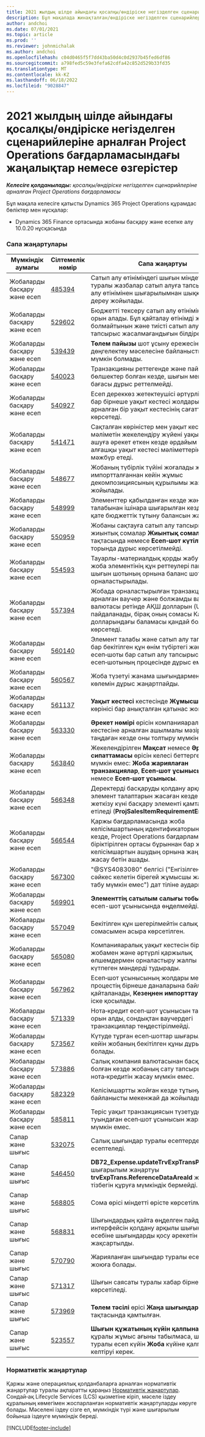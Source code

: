 ```yaml
---
title: 2021 жылдың шілде айындағы қосалқы/өндіріске негізделген сценарийлеріне арналған Project Operations бағдарламасындағы жаңалықтар немесе өзгерістер
description: Бұл мақалада жинақталған/өндіріске негізделген сценарийлер үшін Жоба операцияларының 2021 жылдың шілде айындағы шығарылымында қолжетімді сапа жаңартулары туралы ақпарат берілген.
author: andchoi
ms.date: 07/01/2021
ms.topic: article
ms.prod: ''
ms.reviewer: johnmichalak
ms.author: andchoi
ms.openlocfilehash: c04d0465f5f7dd43ba50d4c0d2937b45fed6df86
ms.sourcegitcommit: a798fed5c59e3fefa62cdfa42c852d529b33fd35
ms.translationtype: MT
ms.contentlocale: kk-KZ
ms.lasthandoff: 06/18/2022
ms.locfileid: "9028847"
---
```

# <a name="whats-new-or-changed-in-project-operations-july-2021-for-stockedproduction-based-scenarios"></a>2021 жылдың шілде айындағы қосалқы/өндіріске негізделген сценарийлеріне арналған Project Operations бағдарламасындағы жаңалықтар немесе өзгерістер

_**Келесіге қолданылады:** қосалқы/өндіріске негізделген сценарийлеріне арналған Project Operations бағдарламасы_

Бұл мақала келесіге қатысты Dynamics 365 Project Operations құрамдас бөліктер мен нұсқалар:

- Dynamics 365 Finance ортасында жобаны басқару және есепке алу 10.0.20 нұсқасында
 
### <a name="quality-updates"></a>Сапа жаңартулары
                                                                                                                                                                                  
| Мүмкіндік аумағы                      | Сілтемелік нөмір| Сапа жаңартуы                                                                                                                                                                          |
|-----------------------------------|--------|---------------------------------------------------------------------------------------------------------------------------------------------------------------------------------|
| Жобаларды басқару және есеп | [485394](https://fix.lcs.dynamics.com/Issue/Details/?bugId=485394) | Сатып алу өтініміндегі шығын міндеттемелер туралы жазбалар сатып алуға тапсырыс сатып алу өтінімінен шығарылымнан шыққаннан кейін дереу жойылады.                                                                           |
| Жобаларды басқару және есеп | [529602](https://fix.lcs.dynamics.com/Issue/Details/?bugId=529602) | Бюджетті тексеру сатып алу өтінімінде екі рет орын алады. Бұл қайталау өтінімді жабуға болмайтынын және тиісті сатып алуға тапсырыс жасалмағандығын білдіреді.                                                                                                                        |
| Жобаларды басқару және есеп | [539439](https://fix.lcs.dynamics.com/Issue/Details/?bugId=539439) | **Төлем пайызы** шот ұсыну ережесін дөңгелектеу мәселесіне байланысты орындау мүмкін болмады.                                                                              |
| Жобаларды басқару және есеп | [540023](https://fix.lcs.dynamics.com/Issue/Details/?bugId=540023) | Транзакцияны реттегенде және пайызда ондық бөлшектер болған кезде, шығын мен сату бағасы дұрыс реттелмейді.                                      |
| Жобаларды басқару және есеп | [540927](https://fix.lcs.dynamics.com/Issue/Details/?bugId=540927) | Есеп дереккөз жетектеушісі әртүрлі әрекеттері бар бірнеше уақыт кестесі жолдарына арналған бір уақыт кестесінің сағаттарын көрсетеді.                                      |
| Жобаларды басқару және есеп | [541471](https://fix.lcs.dynamics.com/Issue/Details/?bugId=541471) | Сақталған көріністер мен уақыт кестесінің мәліметін жекелендіру жүйені уақыт кестесін ашуға әрекет еткен кезде әрдайым тізімдегі алғашқы уақыт кестесі мәліметтерін ашуға мәжбүр етеді.  |
| Жобаларды басқару және есеп | [548677](https://fix.lcs.dynamics.com/Issue/Details/?bugId=548677) | Жобаның түбірлік түйіні жоғалады және импортталғаннан кейін жұмыс декомпозициясының құрылымы жазбалары жойылады.                                                                                             |
| Жобаларды басқару және есеп | [548999](https://fix.lcs.dynamics.com/Issue/Details/?bugId=548999) | Элементтер қабылданған кезде және элемент талабынан ішінара шығарылған кезде жүйе қате бюджеттік тұтыну балансын жаңартады. |
| Жобаларды басқару және есеп | [550959](https://fix.lcs.dynamics.com/Issue/Details/?bugId=550959) | Жобаны сақтауға сатып алу тапсырыстарында жиынтық сомалар **Жиынтық сомалар** тақтасында немесе **Есеп‑шот күтілуде** торында дұрыс көрсетілмейді.                                                                  |
| Жобаларды басқару және есеп | [554593](https://fix.lcs.dynamics.com/Issue/Details/?bugId=554593) | Тауарлы-материалдық қорды жабу кезінде жоба элементінің құн реттеулері пайда мен шығын шотының орнына баланс шотына орналастырылады.                                                            |
| Жобаларды басқару және есеп | [557394](https://fix.lcs.dynamics.com/Issue/Details/?bugId=557394) | Жобада орналастырылған транзакцияға арналған ваучер және болжамды ваучер есеп валютасы ретінде АҚШ долларын (USD) пайдаланады, бірақ оның сомасы Канада долларындағы баламасы қандай болатынын көрсетеді.              |
| Жобаларды басқару және есеп | [560140](https://fix.lcs.dynamics.com/Issue/Details/?bugId=560140) | Элемент талабы және сатып алу тапсырысы бар бекітілген құн өнім түбіртегі және есеп‑шоты бар сатып алу тапсырысы есеп‑шотының процесінде дұрыс емес.       |
| Жобаларды басқару және есеп | [560567](https://fix.lcs.dynamics.com/Issue/Details/?bugId=560567) | Жоба түзетуі жанама шығындармен сату көлемін дұрыс жаңартпайды.                                                                                    |
| Жобаларды басқару және есеп | [561137](https://fix.lcs.dynamics.com/Issue/Details/?bugId=561137) | **Уақыт кестесі** кестесінде **Жұмысшы/ресурс** көрінісі бар анықталған қатынас жоқ.                                                                                   |
| Жобаларды басқару және есеп | [563330](https://fix.lcs.dynamics.com/Issue/Details/?bugId=563330) | **Әрекет нөмірі** өрісін компанияаралық жұмыс кестесіне арналған ашылмалы мәзірден таңдаған кезде оны толтыру мүмкін емес.                                                                 |
| Жобаларды басқару және есеп | [563840](https://fix.lcs.dynamics.com/Issue/Details/?bugId=563840) | Жекелендірілген **Мақсат** немесе **Әрекет сипаттамасы** өрісін келесі беттерге қосу мүмкін емес: **Жоба жариялаған транзакциялар**, **Есеп‑шот ұсынысын жасау** немесе **Есеп‑шот ұсынысы**.  |
| Жобаларды басқару және есеп | [566348](https://fix.lcs.dynamics.com/Issue/Details/?bugId=566348) | Деректерді басқаруды қолдану арқылы элемент талаптарын жасаған кезде қате жеткізу күні басқару элементі қамтамасыз етіледі (**ProjSalesItemRequirementEntity**).                                              |
| Жобаларды басқару және есеп | [566544](https://fix.lcs.dynamics.com/Issue/Details/?bugId=566544) | Қаржы бағдарламасында жоба келісімшартының идентификаторын таңдаған кезде, Project Operations бағдарламасының біріктірілген ортасы бұрыннан бар жоба келісімшартын ашудың орнына жаңа жазбаны жасау бетін ашады.                                                                                                                 |
| Жобаларды басқару және   есеп | [567300](https://fix.lcs.dynamics.com/Issue/Details/?bugId=567300) |  "@SYS4083080" белгісі ("Енгізілген мәндерге сәйкес келетін бірегей жұмысшы жазбасын табу мүмкін емес") дат тіліне аударылмаған.                                |
| Жобаларды басқару және есеп | [569901](https://fix.lcs.dynamics.com/Issue/Details/?bugId=569901) | **Элементтің сатылым салығы тобы** өрісі есеп-шот ұсынысында өңделмейді.                                                                               |
| Жобаларды басқару және есеп | [557049](https://fix.lcs.dynamics.com/Issue/Details/?bugId=557049) | Бекітілген құн шегерілмейтін салық сомасымен асыра көрсетілген.                                                                                                    |
| Жобаларды басқару және есеп | [565080](https://fix.lcs.dynamics.com/Issue/Details/?bugId=565080) | Компанияаралық уақыт кестесін бірнеше жобамен және әртүрлі қаржылық өлшемдермен орналастыру жалпы кітапта күтпеген мәндерді тудырады.                             |
| Жобаларды басқару және есеп | [567962](https://fix.lcs.dynamics.com/Issue/Details/?bugId=567962) | Есеп‑шот ұсынысының жолдары мерзімді процестің бірнеше даналарына байланысты қайталанады, **Кезеңнен импорттау** бір уақытта іске қосылады.                                      |
| Жобаларды басқару және есеп | [571339](https://fix.lcs.dynamics.com/Issue/Details/?bugId=571339) | Нота‑кредит есеп‑шот ұсынысын таратуда қате орын алды, сондықтан ваучердегі транзакциялар теңдестірілмейді.    |
| Жобаларды басқару және есеп | [573567](https://fix.lcs.dynamics.com/Issue/Details/?bugId=573567) | Күтуде тұрған есеп‑шоттар шығарылғаннан кейін жобаның бекітілген құны дұрыс емес болады.                                                                             |
| Жобаларды басқару және   есеп | [573886](https://fix.lcs.dynamics.com/Issue/Details/?bugId=573886) | Салық компания валютасынан басқа валютада болған кезде жобаның сату тапсырысы үшін нота‑кредитін жасау мүмкін емес.                                      |
| Жобаларды басқару және есеп | [582329](https://fix.lcs.dynamics.com/Issue/Details/?bugId=582329) | Келісімшартты жойған кезде тұтынушымен байланысты мекенжай да жойылады.                                                                                     |
| Жобаларды басқару және есеп | [585811](https://fix.lcs.dynamics.com/Issue/Details/?bugId=585811) | Теріс уақыт транзакциясын түзетуден туындаған есеп‑шот ұсынысын жариялау мүмкін емес.                                                                    |
| Сапар және шығыс                  | [532075](https://fix.lcs.dynamics.com/Issue/Details/?bugId=532075) | Салық шығындар туралы есептерде басқаша есептеледі.                                                                                                                  |
| Сапар және шығыс                  | [546450](https://fix.lcs.dynamics.com/Issue/Details/?bugId=546450) | **DB72_Expense.updateTrvExpTransProjTransId()**   шығарылым жаңартуы **trvExpTrans.ReferenceDataAreaId** жаңа сандар тізбегін құруға мүмкіндік бермейді.                    |
| Сапар және шығыс                  | [568805](https://fix.lcs.dynamics.com/Issue/Details/?bugId=568805) | Сома өрісі міндетті өрісте көрсетілмейді.                                                                                                             |
| Сапар және шығыс                  | [568831](https://fix.lcs.dynamics.com/Issue/Details/?bugId=568831) | Шығындардың қайта өңделген пайдаланушы интерфейсін қолдану арқылы шығындар есебіне шығындарды қосу әрекетін орындау жақсартылды.                                                            |
| Сапар және шығыс                  | [570790](https://fix.lcs.dynamics.com/Issue/Details/?bugId=570790) | Жарияланған шығындар туралы есептерді жоюға болады.                                                                                           |
| Сапар және шығыс                  | [571317](https://fix.lcs.dynamics.com/Issue/Details/?bugId=571317) | Шығын саясаты туралы хабар бірнеше рет көрсетіледі.                                                                                                       |
| Сапар және шығыс                  | [573969](https://fix.lcs.dynamics.com/Issue/Details/?bugId=573969) | **Төлем тәсілі** өрісі **Жаңа шығындар** тақтасында қамтылған.                                                                                                      |
| Сапар және шығыс                  | [523557](https://fix.lcs.dynamics.com/Issue/Details/?bugId=523557) | **Шығын құжатының күйін қалпына келтіру** құралы жұмыс ағыны табылмаса, шығындар туралы есеп күйін **Жоба** күйіне қалпына келтіруі керек. 

### <a name="regulatory-updates"></a>Нормативтік жаңартулар
Қаржы және операциялық қолданбаларға арналған нормативтік жаңартулар туралы ақпаратты қараңыз [Нормативтік жаңартулар](/dynamics365/finance/localizations/regulatory-updates). Сондай‑ақ Lifecycle Services (LCS) қызметіне кіріп, мәселе іздеу құралының көмегімен жоспарланған нормативтік жаңартуларды көруге болады. Мәселені іздеу сізге ел, мүмкіндік түрі және шығарылым бойынша іздеуге мүмкіндік береді.


[!INCLUDE[footer-include](../../includes/footer-banner.md)]
